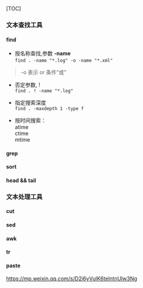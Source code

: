 [TOC]
### 文本查找工具

####  find

- 按名称查找,参数 **-name**  
`find . -name "*.log" -o -name "*.xml"`
> -o 表示 or 条件“或”

- 否定参数, !  
`find . ! -name "*.log"`

- 指定搜索深度  
`find . -maxdepth 1 -type f`

- 按时间搜索：  
  atime  
  ctime   
  mtime

####  grep 



####  sort



#### head && tail

### 文本处理工具

####  cut


####  sed 


####  awk 

####  tr 

####  paste


https://mp.weixin.qq.com/s/D2i6yVulK6telntnUIw3Ng
